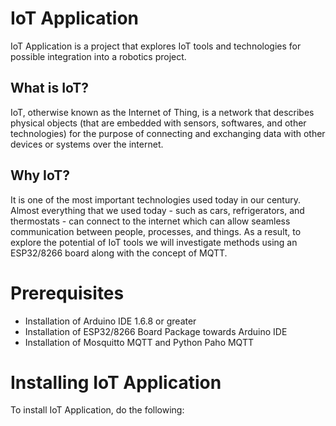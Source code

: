 # IoT Application

IoT Application is a project that explores IoT tools and technologies for possible integration into a robotics project.

## What is IoT?

IoT, otherwise known as the Internet of Thing, is a network that describes physical objects (that are embedded with sensors, softwares, and other technologies) for the purpose of connecting and exchanging data with other devices or systems over the internet.

## Why IoT?

It is one of the most important technologies used today in our century. Almost everything that we used today - such as cars, refrigerators, and thermostats - can connect to the internet which can allow seamless communication between people, processes, and things. As a result, to explore the potential of IoT tools we will investigate methods using an ESP32/8266 board along with the concept of MQTT.

# Prerequisites

- Installation of Arduino IDE 1.6.8 or greater
- Installation of ESP32/8266 Board Package towards Arduino IDE
- Installation of Mosquitto MQTT and Python Paho MQTT

# Installing IoT Application

To install IoT Application, do the following:
